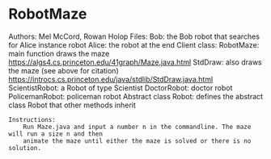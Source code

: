 # RobotMaze
Authors: Mel McCord, Rowan Holop
Files:
    Bob: the Bob robot that searches for Alice
    instance robot
    Alice: the robot at the end
    Client class:
    RobotMaze: main function draws the maze
        https://algs4.cs.princeton.edu/41graph/Maze.java.html
    StdDraw: also draws the maze (see above for citation)
        https://introcs.cs.princeton.edu/java/stdlib/StdDraw.java.html
    ScientistRobot: a Robot of type Scientist
    DoctorRobot: doctor robot
    PolicemanRobot: policeman robot
    Abstract class Robot: defines the abstract class Robot that other methods inherit

    Instructions:
        Run Maze.java and input a number n in the commandline. The maze will run a size n and then 
        animate the maze until either the maze is solved or there is no solution.

